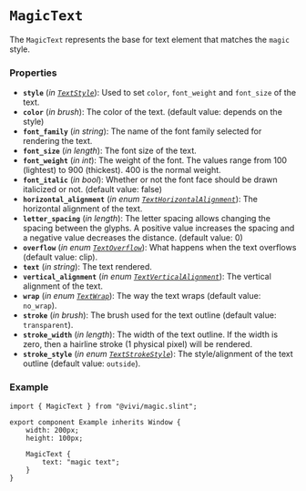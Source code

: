 <!--
SPDX-FileCopyrightText: 2024 vivi developers <vivi-ui@tuta.io>
SPDX-License-Identifier: MIT
-->

# `MagicText`

The `MagicText` represents the base for text element that matches the `magic` style.

### Properties

- **`style`** (_in_ _[`TextStyle`](../foundation/text_base.slint)_): Used to set `color`, `font_weight` and `font_size` of the text.
- **`color`** (_in_ _brush_): The color of the text. (default value: depends on the style)
- **`font_family`** (_in_ _string_): The name of the font family selected for rendering the text.
- **`font_size`** (_in_ _length_): The font size of the text.
- **`font_weight`** (_in_ _int_): The weight of the font. The values range from 100 (lightest) to 900 (thickest). 400 is the normal weight.
- **`font_italic`** (_in_ _bool_): Whether or not the font face should be drawn italicized or not. (default value: false)
- **`horizontal_alignment`** (_in_ _enum [`TextHorizontalAlignment`](https://releases.slint.dev/1.6.0/docs/slint/src/language/builtins/enums#texthorizontalalignment)_): The horizontal alignment of the text.
- **`letter_spacing`** (_in_ _length_): The letter spacing allows changing the spacing between the glyphs. A positive value increases the spacing and a negative value decreases the distance. (default value: 0)
- **`overflow`** (_in_ _enum [`TextOverflow`](https://releases.slint.dev/1.6.0/docs/slint/src/language/builtins/enums#textoverflow)_): What happens when the text overflows (default value: clip).
- **`text`** (_in_ _string_): The text rendered.
- **`vertical_alignment`** (_in_ _enum [`TextVerticalAlignment`](https://releases.slint.dev/1.6.0/docs/slint/src/language/builtins/enums#textverticalalignment)_): The vertical alignment of the text.
- **`wrap`** (_in_ _enum [`TextWrap`](https://releases.slint.dev/1.6.0/docs/slint/src/language/builtins/enums#textwrap)_): The way the text wraps (default value: `no_wrap`).
- **`stroke`** (_in_ _brush_): The brush used for the text outline (default value: `transparent`).
- **`stroke_width`** (_in_ _length_): The width of the text outline. If the width is zero, then a hairline stroke (1 physical pixel) will be rendered.
- **`stroke_style`** (_in_ _enum [`TextStrokeStyle`](https://releases.slint.dev/1.6.0/docs/slint/src/language/builtins/enums#textstrokestyle)_): The style/alignment of the text outline (default value: `outside`).

### Example

```slint
import { MagicText } from "@vivi/magic.slint";

export component Example inherits Window {
    width: 200px;
    height: 100px;

    MagicText {
        text: "magic text";
    }
}
```
